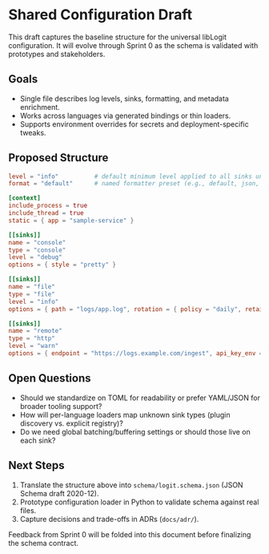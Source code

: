 # Shared Configuration Draft

This draft captures the baseline structure for the universal libLogit configuration. It will evolve through Sprint 0 as the schema is validated with prototypes and stakeholders.

## Goals
- Single file describes log levels, sinks, formatting, and metadata enrichment.
- Works across languages via generated bindings or thin loaders.
- Supports environment overrides for secrets and deployment-specific tweaks.

## Proposed Structure
```toml
level = "info"          # default minimum level applied to all sinks unless overridden
format = "default"      # named formatter preset (e.g., default, json, pretty)

[context]
include_process = true
include_thread = true
static = { app = "sample-service" }

[[sinks]]
name = "console"
type = "console"
level = "debug"
options = { style = "pretty" }

[[sinks]]
name = "file"
type = "file"
level = "info"
options = { path = "logs/app.log", rotation = { policy = "daily", retain = 7 } }

[[sinks]]
name = "remote"
type = "http"
level = "warn"
options = { endpoint = "https://logs.example.com/ingest", api_key_env = "LOGIT_REMOTE_KEY" }
```

## Open Questions
- Should we standardize on TOML for readability or prefer YAML/JSON for broader tooling support?
- How will per-language loaders map unknown sink types (plugin discovery vs. explicit registry)?
- Do we need global batching/buffering settings or should those live on each sink?

## Next Steps
1. Translate the structure above into `schema/logit.schema.json` (JSON Schema draft 2020-12).
2. Prototype configuration loader in Python to validate schema against real files.
3. Capture decisions and trade-offs in ADRs (`docs/adr/`).

Feedback from Sprint 0 will be folded into this document before finalizing the schema contract.

